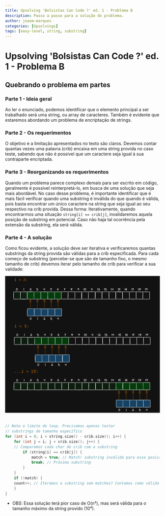 ```yaml
---
title: Upsolving 'Bolsistas Can Code ?' ed. 1 - Problema B
description: Passo a passo para a solução do problema.
author: joaom-marques
categories: [Upsolvings]
tags: [easy-level, string, substring]
---
```


# Upsolving 'Bolsistas Can Code ?' ed. 1 - Problema B

## Quebrando o problema em partes

### Parte 1 - Ideia geral

Ao ler o enunciado, podemos identificar que o elemento principal a ser trabalhado será uma string, ou array de caracteres. Também é evidente que estaremos abordando um problema de encriptação de strings.

### Parte 2 - Os requerimentos

O objetivo e a limitação apresentados no texto são claros. Devemos contar quantas vezes uma palavra (crib) encaixa em uma string provida no caso teste, sabendo que não é possível que um caractere seja igual à sua contraparte encriptada.

### Parte 3 - Reorganizando os requerimentos

Quando um problema parece complexo demais para ser escrito em código, geralmente é possível reinterpretá-lo, em busca de uma solução que seja mais abordável.
No caso desse problema, é importante identificar que é mais fácil verificar quando uma substring é inválida do que quando é válida, pois basta encontrar um único caractere na string que seja igual ao seu respectivo na crib provida.
Dessa forma: Iterativamente, quando encontrarmos uma situação `string[i] == crib[j]`, invalidaremos aquela posição de substring em potencial. Caso não haja tal ocorrência pela extensão da substring, ela será válida.

### Parte 4 - A solução

Como ficou evidente, a solução deve ser iterativa e verificaremos quantas substrings da string provida são válidas para a crib especificada.
Para cada começo de substring (percebe-se que são de tamanho fixo, o mesmo tamanho de crib) devemos iterar pelo tamanho de crib para verificar a sua validade:

![Representação Visual](/assets/img/visual-representation-upsolving-problem-b.png)

```cpp

// Note o limite do loop. Precisamos apenas testar
// substrings de tamanho específico
for (int i = 0; i < string.size() - crib.size(); i++) {
    for (int j = i; j < crib.size(); j++) {
    // Comparamos cada char de crib com a substring
        if (string[i] == crib[j]) {
            match = true; // Match! substring inválida para essa posicao
            break; // Próxima substring
        }
    }
    if (!match) {
    count++; // Iteramos a substring sem matches? Contamos como válida
    }
}
```

- OBS: Essa solução terá pior caso de O(n²), mas será válida para o tamanho máximo da string provido (10⁴).
